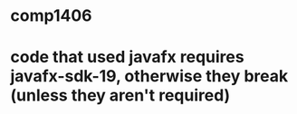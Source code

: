 # comp1406
# code that used javafx requires javafx-sdk-19, otherwise they break (unless they aren't required)
